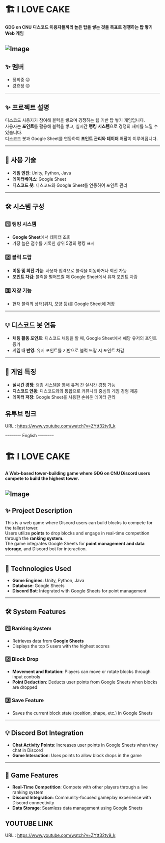 # 🏗️ **I LOVE CAKE**  
**GDG on CNU 디스코드 이용자들끼리 높은 탑을 쌓는 것을 목표로 경쟁하는 탑 쌓기 Web 게임**


![Image](https://github.com/user-attachments/assets/53df9c36-49a0-47c4-ad39-f70f3ddd071a)
---

## ✨ **멤버**  
 - 정희중 😐
 - 강효정 😊
   
---

## ✨ **프로젝트 설명**  
디스코드 사용자가 참여해 블럭을 쌓으며 경쟁하는 웹 기반 탑 쌓기 게임입니다.  
사용자는 **포인트**를 활용해 블럭을 쌓고, 실시간 **랭킹 시스템**으로 경쟁의 재미를 느낄 수 있습니다.  
디스코드 봇과 Google Sheet를 연동하여 **포인트 관리와 데이터 저장**이 이루어집니다.

---

## 🚀 **사용 기술**  
- **게임 엔진**: Unity, Python, Java  
- **데이터베이스**: Google Sheet  
- **디스코드 봇**: 디스코드와 Google Sheet를 연동하여 포인트 관리  

---

## 🛠️ **시스템 구성**  

### 1️⃣ **랭킹 시스템**  
- **Google Sheet**에서 데이터 조회  
- 가장 높은 점수를 기록한 상위 5명의 랭킹 표시  

### 2️⃣ **블럭 드랍**  
- **이동 및 회전 기능**: 사용자 입력으로 블럭을 이동하거나 회전 가능  
- **포인트 차감**: 블럭을 떨어뜨릴 때 Google Sheet에서 유저 포인트 차감  

### 3️⃣ **저장 기능**  
- 현재 블럭의 상태(위치, 모양 등)를 Google Sheet에 저장  

---

## 💡 **디스코드 봇 연동**  
- **채팅 활동 포인트**: 디스코드 채팅을 할 때, Google Sheet에서 해당 유저의 포인트 증가  
- **게임 내 반영**: 유저 포인트를 기반으로 블럭 드랍 시 포인트 차감  

---

## 🌟 **게임 특징**  
- **실시간 경쟁**: 랭킹 시스템을 통해 유저 간 실시간 경쟁 가능  
- **디스코드 연동**: 디스코드와의 통합으로 커뮤니티 중심의 게임 경험 제공  
- **데이터 저장**: Google Sheet를 사용한 손쉬운 데이터 관리  

## 유투브 링크
URL : https://www.youtube.com/watch?v=ZYtt32tv9_k 

-------- English --------

# 🏗️ **I LOVE CAKE**  
**A Web-based tower-building game where GDG on CNU Discord users compete to build the highest tower.**


![Image](https://github.com/user-attachments/assets/53df9c36-49a0-47c4-ad39-f70f3ddd071a)
---

## ✨ **Project Description**  
This is a web game where Discord users can build blocks to compete for the tallest tower.  
Users utilize **points** to drop blocks and engage in real-time competition through the **ranking system**.  
The game integrates Google Sheets for **point management and data storage**, and Discord bot for interaction.

---

## 🚀 **Technologies Used**  
- **Game Engines**: Unity, Python, Java  
- **Database**: Google Sheets  
- **Discord Bot**: Integrated with Google Sheets for point management  

---

## 🛠️ **System Features**  

### 1️⃣ **Ranking System**  
- Retrieves data from **Google Sheets**  
- Displays the top 5 users with the highest scores  

### 2️⃣ **Block Drop**  
- **Movement and Rotation**: Players can move or rotate blocks through input controls  
- **Point Deduction**: Deducts user points from Google Sheets when blocks are dropped  

### 3️⃣ **Save Feature**  
- Saves the current block state (position, shape, etc.) in Google Sheets  

---

## 💡 **Discord Bot Integration**  
- **Chat Activity Points**: Increases user points in Google Sheets when they chat in Discord  
- **Game Interaction**: Uses points to allow block drops in the game  

---

## 🌟 **Game Features**  
- **Real-Time Competition**: Compete with other players through a live ranking system  
- **Discord Integration**: Community-focused gameplay experience with Discord connectivity  
- **Data Storage**: Seamless data management using Google Sheets

## YOUTUBE LINK
URL : https://www.youtube.com/watch?v=ZYtt32tv9_k 
